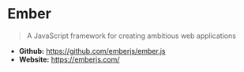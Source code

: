 # Ember
> A JavaScript framework for creating ambitious web applications

* **Github:** https://github.com/emberjs/ember.js
* **Website:** https://emberjs.com/